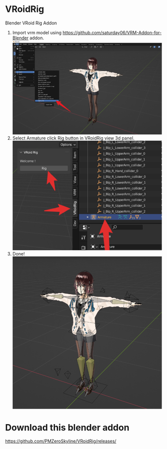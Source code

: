 # VRoidRig
Blender VRoid Rig Addon

1. Import vrm model using https://github.com/saturday06/VRM-Addon-for-Blender addon.
![](doc/import_vrm.png)
2. Select Armature click Rig button in VRoidRig view 3d panel.
![](doc/rig.png)
3. Done!
![](doc/done.png)

# Download this blender addon
https://github.com/PMZeroSkyline/VRoidRig/releases/